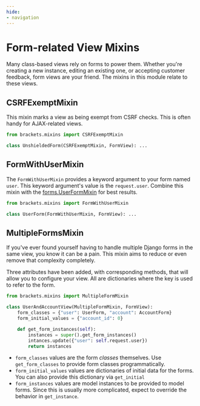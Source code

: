 ```yaml
---
hide:
- navigation
---
```


# Form-related View Mixins

Many class-based views rely on forms to power them. Whether you're creating
a new instance, editing an existing one, or accepting customer feedback,
form views are your friend. The mixins in this module relate to these views.

## CSRFExemptMixin

This mixin marks a view as being exempt from CSRF checks. This is often
handy for AJAX-related views.

```py
from brackets.mixins import CSRFExemptMixin

class UnshieldedForm(CSRFExemptMixin, FormView): ...
```

## FormWithUserMixin

The `FormWithUserMixin` provides a keyword argument to your form named
`user`. This keyword argument's value is the `request.user`. Combine
this mixin with the [forms.UserFormMixin] for best results.

```py
from brackets.mixins import FormWithUserMixin

class UserForm(FormWithUserMixin, FormView): ...
```

## MultipleFormsMixin

If you've ever found yourself having to handle multiple Django forms in
the same view, you know it can be a pain. This mixin aims to reduce or
even remove that complexity completely.

Three attributes have been added, with corresponding methods, that will
allow you to configure your view. All are dictionaries where the key is
used to refer to the form.

```py
from brackets.mixins import MultipleFormMixin

class UserAndAccountView(MultipleFormMixin, FormView):
    form_classes = {"user": UserForm, "account": AccountForm}
    form_initial_values = {"account_id": 0}

    def get_form_instances(self):
        instances = super().get_form_instances()
        intances.update({"user": self.request.user})
        return instances
```

- `form_classes` values are the form _classes_ themselves. Use
  `get_form_classes` to provide form classes programmatically.
- `form_initial_values` values are dictionaries of initial data for the
  forms. You can also provide this dictionary via `get_initial`
- `form_instances` values are model instances to be provided to model
  forms. Since this is usually more complicated, expect to override the
  behavior in `get_instance`.

[forms.UserFormMixin]: forms.md#UserFormMixin
